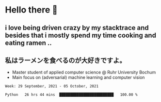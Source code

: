 # Hello there 👋

## i love being driven crazy by my stacktrace and besides that i mostly spend my time cooking and eating ramen ..
## 私はラーメンを食べるのが大好きですよ。

* Master student of applied computer science @ Ruhr University Bochum
* Main focus on (adversarial) machine learning and computer vision

<!--START_SECTION:waka-->
```text
Week: 29 September, 2021 - 05 October, 2021

Python   26 hrs 44 mins  █████████████████████████   100.00 % 
```
<!--END_SECTION:waka-->
